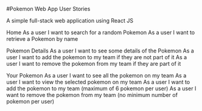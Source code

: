 #Pokemon Web App User Stories

A simple full-stack web application using React JS

Home
As a user I want to search for a random Pokemon
As a user I want to retrieve a Pokemon by name

Pokemon Details
As a user I want to see some details of the Pokemon
As a user I want to add the pokemon to my team if they are not part of it
As a user I want to remove the pokemon from my team if they are part of it

Your Pokemon
As a user I want to see all the pokemon on my team
As a user I want to view the selected pokemon on my team
As a user I want to add the pokemon to my team (maximum of 6 pokemon per user)
As a user I want to remove the pokemon from my team (no minimum number of pokemon per user)


